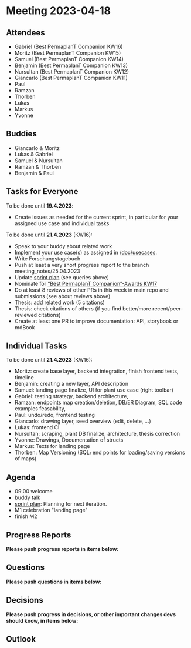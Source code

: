 # Meeting 2023-04-18

## Attendees

- Gabriel (Best PermaplanT Companion KW16)
- Moritz (Best PermaplanT Companion KW15)
- Samuel (Best PermaplanT Companion KW14)
- Benjamin (Best PermaplanT Companion KW13)
- Nursultan (Best PermaplanT Companion KW12)
- Giancarlo (Best PermaplanT Companion KW11)
- Paul
- Ramzan
- Thorben
- Lukas
- Markus
- Yvonne

## Buddies

- Giancarlo & Moritz
- Lukas & Gabriel
- Samuel & Nursultan
- Ramzan & Thorben
- Benjamin & Paul

## Tasks for Everyone

To be done until **19.4.2023**:

- Create issues as needed for the current sprint, in particular for your assigned use case and individual tasks

To be done until **21.4.2023** (KW16):

- Speak to your buddy about related work
- Implement your use case(s) as assigned in [/doc/usecases](/doc/usecases).
- Write Forschungstagebuch
- Push at least a very short progress report to the branch meeting_notes/25.04.2023
- Update [sprint plan](https://github.com/orgs/ElektraInitiative/projects/4/) (see queries above)
- Nominate for [“Best PermaplanT Companion”-Awards KW17](https://nextcloud.markus-raab.org/nextcloud/index.php/apps/polls/vote/14)
- Do at least 8 reviews of other PRs in this week in main repo and submissions (see about reviews above)
- Thesis: add related work (5 citations)
- Thesis: check citations of others (if you find better/more recent/peer-reviewed citations)
- Create at least one PR to improve documentation: API, storybook or mdBook

## Individual Tasks

To be done until **21.4.2023** (KW16):

- Moritz: create base layer, backend integration, finish frontend tests, timeline
- Benjamin: creating a new layer, API description
- Samuel: landing page finalize, UI for plant use case (right toolbar)
- Gabriel: testing strategy, backend architecture,
- Ramzan: endpoints map creation/deletion, DB/ER Diagram, SQL code examples feasability,
- Paul: undo/redo, frontend testing
- Giancarlo: drawing layer, seed overview (edit, delete, ...)
- Lukas: frontend CI
- Nursultan: scraping, plant DB finalize, architecture, thesis correction
- Yvonne: Drawings, Documentation of structs
- Markus: Texts for landing page
- Thorben: Map Versioning (SQL+end points for loading/saving versions of maps)

## Agenda

- 09:00 welcome
- buddy talk
- [sprint plan](https://github.com/orgs/ElektraInitiative/projects/4/): Planning for next iteration.
- M1 celebration "landing page"
- finish M2

## Progress Reports

**Please push progress reports in items below:**

## Questions

**Please push questions in items below:**

## Decisions

**Please push progress in decisions, or other important changes devs should know, in items below:**

## Outlook
